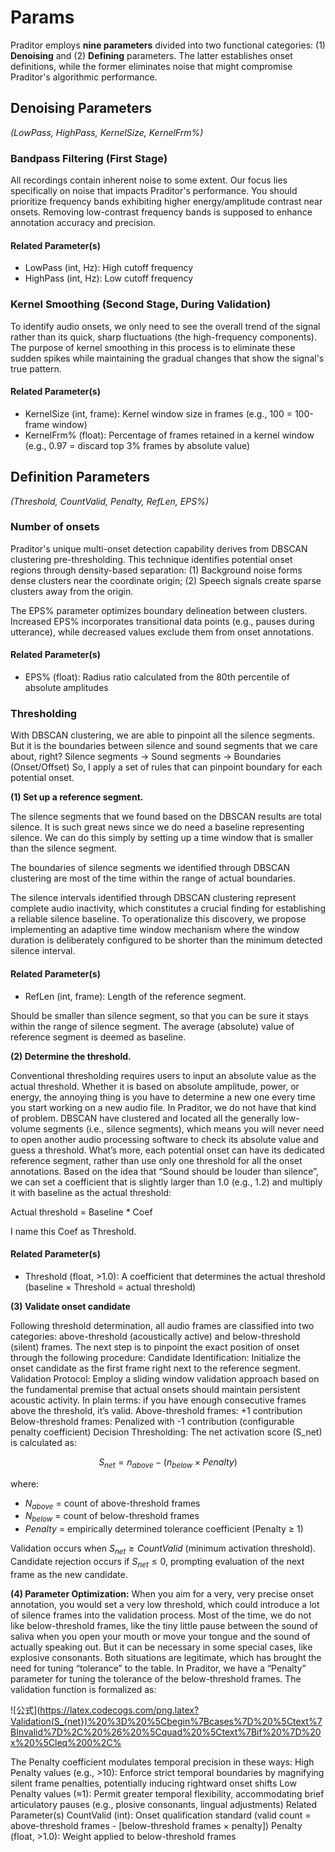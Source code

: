 # Params
Praditor employs **nine parameters** divided into two functional categories: (1) **Denoising** and (2) **Defining** parameters. The latter establishes onset definitions, while the former eliminates noise that might compromise Praditor's algorithmic performance.

## Denoising Parameters
_(LowPass, HighPass, KernelSize, KernelFrm%)_

### Bandpass Filtering (First Stage)
All recordings contain inherent noise to some extent. Our focus lies specifically on noise that impacts Praditor's performance.
You should prioritize frequency bands exhibiting higher energy/amplitude contrast near onsets.
Removing low-contrast frequency bands is supposed to enhance annotation accuracy and precision.

#### Related Parameter(s)
* LowPass (int, Hz): High cutoff frequency
* HighPass (int, Hz): Low cutoff frequency

### Kernel Smoothing (Second Stage, During Validation)
To identify audio onsets, we only need to see the overall trend of the signal rather than its quick,
sharp fluctuations (the high-frequency components).
The purpose of kernel smoothing in this process is to eliminate these sudden spikes while maintaining the gradual changes that show the signal's true pattern.

#### Related Parameter(s)
* KernelSize (int, frame): Kernel window size in frames (e.g., 100 = 100-frame window)
* KernelFrm% (float): Percentage of frames retained in a kernel window (e.g., 0.97 = discard top 3% frames by absolute value)

## Definition Parameters
_(Threshold, CountValid, Penalty, RefLen, EPS%)_

### Number of onsets
Praditor's unique multi-onset detection capability derives from DBSCAN clustering pre-thresholding.
This technique identifies potential onset regions through density-based separation: 
(1) Background noise forms dense clusters near the coordinate origin;
(2) Speech signals create sparse clusters away from the origin.

The EPS% parameter optimizes boundary delineation between clusters.
Increased EPS% incorporates transitional data points (e.g., pauses during utterance), while decreased values exclude them from onset annotations.

#### Related Parameter(s)
* EPS% (float): Radius ratio calculated from the 80th percentile of absolute amplitudes


### Thresholding
With DBSCAN clustering, we are able to pinpoint all the silence segments.
But it is the boundaries between silence and sound segments that we care about, right? 
Silence segments → Sound segments → Boundaries (Onset/Offset)
So, I apply a set of rules that can pinpoint boundary for each potential onset. 

**(1) Set up a reference segment.** 

The silence segments that we found based on the DBSCAN results are total silence.
It is such great news since we do need a baseline representing silence.
We can do this simply by setting up a time window that is smaller than the silence segment.

The boundaries of silence segments we identified through DBSCAN clustering are most of the time within the range of actual boundaries.

The silence intervals identified through DBSCAN clustering represent complete audio inactivity,
which constitutes a crucial finding for establishing a reliable silence baseline.
To operationalize this discovery, we propose implementing an adaptive time window mechanism where the window duration is
deliberately configured to be shorter than the minimum detected silence interval.


#### Related Parameter(s)
* RefLen (int, frame): Length of the reference segment.

Should be smaller than silence segment, so that you can be sure it stays within the range of silence segment. The average (absolute) value of reference segment is deemed as baseline.

**(2) Determine the threshold.**

Conventional thresholding requires users to input an absolute value as the actual threshold. Whether it is based on absolute amplitude, power, or energy, the annoying thing is you have to determine a new one every time you start working on a new audio file.
In Praditor, we do not have that kind of problem. DBSCAN have clustered and located all the generally low-volume segments (i.e., silence segments), which means you will never need to open another audio processing software to check its absolute value and guess a threshold. What’s more, each potential onset can have its dedicated reference segment, rather than use only one threshold for all the onset annotations.
Based on the idea that “Sound should be louder than silence”, we can set a coefficient that is slightly larger than 1.0 (e.g., 1.2) and multiply it with baseline as the actual threshold:

Actual threshold = Baseline * Coef

I name this Coef as Threshold.

#### Related Parameter(s)
* Threshold (float, >1.0): A coefficient that determines the actual threshold (baseline × Threshold = actual threshold)

**(3) Validate onset candidate**

Following threshold determination, all audio frames are classified into two categories: above-threshold (acoustically active) and below-threshold (silent) frames. The next step is to pinpoint the exact position of onset through the following procedure:
	Candidate Identification:
Initialize the onset candidate as the first frame right next to the reference segment.
	Validation Protocol:
Employ a sliding window validation approach based on the fundamental premise that actual onsets should maintain persistent acoustic activity. In plain terms: if you have enough consecutive frames above the threshold, it’s valid.
	Above-threshold frames: +1 contribution
	Below-threshold frames: Penalized with -1 contribution (configurable penalty coefficient)
	Decision Thresholding:
The net activation score (S_net) is calculated as:

$$
S_{net}= n_{above} - (n_{below} × Penalty)
$$

where:
* $N_{above}$ = count of above-threshold frames
* $N_{below}$ = count of below-threshold frames
* $Penalty$ = empirically determined tolerance coefficient (Penalty ≥ 1)

Validation occurs when $S_{net} ≥ CountValid$ (minimum activation threshold). 
Candidate rejection occurs if $S_{net} ≤ 0$, prompting evaluation of the next frame as the new candidate.

**(4) Parameter Optimization:**
When you aim for a very, very precise onset annotation, you would set a very low threshold, which could introduce a lot of silence frames into the validation process. Most of the time, we do not like below-threshold frames, like the tiny little pause between the sound of saliva when you open your mouth or move your tongue and the sound of actually speaking out. But it can be necessary in some special cases, like explosive consonants. Both situations are legitimate, which has brought the need for tuning “tolerance” to the table. In Praditor, we have a “Penalty” parameter for tuning the tolerance of the below-threshold frames. 
The validation function is formalized as:

![公式](https://latex.codecogs.com/png.latex?Validation(S_{net})%20%3D%20%5Cbegin%7Bcases%7D%20%5Ctext%7BInvalid%7D%2C%20%26%20%5Cquad%20%5Ctext%7Bif%20%7D%20x%20%5Cleq%200%2C%

The Penalty coefficient modulates temporal precision in these ways:
	High Penalty values (e.g., >10): Enforce strict temporal boundaries by magnifying silent frame penalties, potentially inducing rightward onset shifts
	Low Penalty values (≈1): Permit greater temporal flexibility, accommodating brief articulatory pauses (e.g., plosive consonants, lingual adjustments)
Related Parameter(s)
	CountValid (int): Onset qualification standard (valid count = above-threshold frames - [below-threshold frames × penalty])
	Penalty (float, >1.0): Weight applied to below-threshold frames





